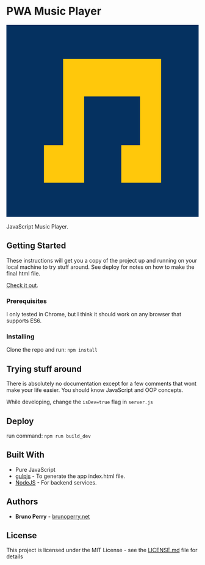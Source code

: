 # PWA Music Player

![alt text](https://raw.githubusercontent.com/brunoperry/musicplayer/main/public/images/icons-512.png)

JavaScript Music Player.

## Getting Started

These instructions will get you a copy of the project up and running on your local machine to try stuff around. See deploy for notes on how to make the final html file.

[Check it out](https://musicplayer.brunoperry.net/).

### Prerequisites

I only tested in Chrome, but I think it should work on any browser that supports ES6.

### Installing

Clone the repo and run:
`npm install`

## Trying stuff around

There is absolutely no documentation except for a few comments that wont make your life easier.
You should know JavaScript and OOP concepts.

While developing, change the `isDev=true` flag in `server.js`

## Deploy

run command:
`npm run build_dev`

## Built With

- Pure JavaScript
- [gulpjs](https://www.npmjs.com/package/uglify-js-es6) - To generate the app index.html file.
- [NodeJS](https://www.nodejs.org/) - For backend services.

## Authors

- **Bruno Perry** - [brunoperry.net](https://brunoperry.net)

## License

This project is licensed under the MIT License - see the [LICENSE.md](LICENSE.md) file for details
